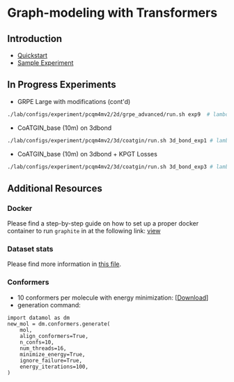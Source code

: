 # Graph-modeling with Transformers

## Introduction
* [Quickstart](https://github.com/shayanfazeli/graphite_pcqm4mv2/tree/master/getting_started.md)
* [Sample Experiment](https://github.com/shayanfazeli/graphite_pcqm4mv2/tree/master/lab/configs/experiment/pcqm4mv2/2d/grpe)

## In Progress Experiments
* GRPE Large with modifications (cont'd)
```bash
./lab/configs/experiment/pcqm4mv2/2d/grpe_advanced/run.sh exp9  # lambda4
```

* CoATGIN_base (10m) on 3dbond
```bash
./lab/configs/experiment/pcqm4mv2/3d/coatgin/run.sh 3d_bond_exp1 # lambda3
```

* CoATGIN_base (10m) on 3dbond + KPGT Losses
```bash
./lab/configs/experiment/pcqm4mv2/3d/coatgin/run.sh 3d_bond_exp3 # lambda5
```


## Additional Resources
### Docker
Please find a step-by-step guide on how to set up a proper docker container to run `graphite` in at the following
link: [view](https://github.com/shayanfazeli/graphite_pcqm4mv2/blob/master/docker_info.md)

### Dataset stats
Please find more information in [this file](https://github.com/shayanfazeli/graphite_pcqm4mv2/blob/master/dataset_stats.md).

### Conformers
* 10 conformers per molecule with energy minimization: [[Download](https://drive.google.com/file/d/1xSNWO5sjGH5ZLHbeR8h9MIR7qXVmhrjd/view?usp=sharing)]
* generation command:
```python3
import datamol as dm
new_mol = dm.conformers.generate(
    mol, 
    align_conformers=True,
    n_confs=10,
    num_threads=16,
    minimize_energy=True,
    ignore_failure=True,
    energy_iterations=100,
)
```
